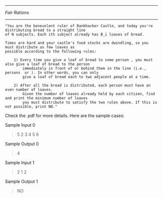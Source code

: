**************
*Fair Rations*
**************

	"You are the benevolent ruler of Rankhacker Castle, and today you're distributing bread to a straight line 
	of N subjects. Each ith subject already has B_i loaves of bread.
	 
	Times are hard and your castle's food stocks are dwindling, so you must distribute as few loaves as 
	possible according to the following rules:

		1) Every time you give a loaf of bread to some person , you must also give a loaf of bread to the person 
			immediately in front of or behind them in the line (i.e., persons  or ). In other words, you can only 
			give a loaf of bread each to two adjacent people at a time.
			
		2) After all the bread is distributed, each person must have an even number of loaves.
			Given the number of loaves already held by each citizen, find and print the minimum number of loaves 
			you must distribute to satisfy the two rules above. If this is not possible, print NO."


Check the .pdf for more details. Here are the sample cases:

Sample Input 0
>5
>2 3 4 5 6

Sample Output 0
>4

Sample Input 1
>2
>1 2

Sample Output 1
>NO
